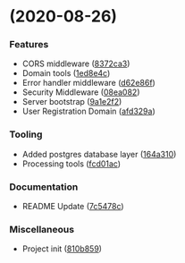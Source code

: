 #  (2020-08-26)


### Features

- CORS middleware ([8372ca3](https://github.com/Miczeq22/brainflash-api/commit/8372ca37caebd56533d39955684fd793e5582dbf))
- Domain tools ([1ed8e4c](https://github.com/Miczeq22/brainflash-api/commit/1ed8e4cb026d418a42e511f144e77165af732d08))
- Error handler middleware ([d62e86f](https://github.com/Miczeq22/brainflash-api/commit/d62e86f46c1b8422a5b32d85680b8e12d2383a98))
- Security Middleware ([08ea082](https://github.com/Miczeq22/brainflash-api/commit/08ea0826dfcd30484a390e23665a6e443a624dd0))
- Server bootstrap ([9a1e2f2](https://github.com/Miczeq22/brainflash-api/commit/9a1e2f21d6db5e1b62a5df019e4a8bfb975fb921))
- User Registration Domain ([afd329a](https://github.com/Miczeq22/brainflash-api/commit/afd329aa493813c5f85492ec6582898a363b2ac4))


### Tooling

- Added postgres database layer ([164a310](https://github.com/Miczeq22/brainflash-api/commit/164a31087b591c996669ca37681223cd52067272))
- Processing tools ([fcd01ac](https://github.com/Miczeq22/brainflash-api/commit/fcd01acb72fb3b6d5d5f2a214ce88490af740703))


### Documentation

- README Update ([7c5478c](https://github.com/Miczeq22/brainflash-api/commit/7c5478c708ffbb8e63392b74cfe078f246c4a391))


### Miscellaneous

- Project init ([810b859](https://github.com/Miczeq22/brainflash-api/commit/810b859114ba5792eb727801a3231b1f3f2c2fe8))

